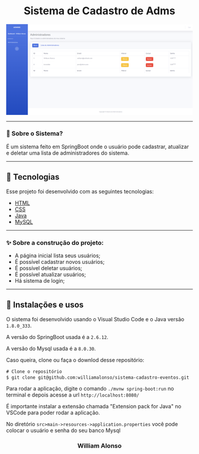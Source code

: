 <h1 align="center">
    Sistema de Cadastro de Adms
</h1>

<div align="center">
  <img src="https://github.com/williamalonso/sistema-cadastro-administradores/blob/master/src/main/resources/static/img/home.png" alt"Home Page" title="Sistema de cadastro de Adms" width="600" />
  

---

</div>



### 🤔 Sobre o Sistema?

É um sistema feito em SpringBoot onde o usuário pode cadastrar, atualizar e deletar uma lista de administradores do sistema.

---

## 🚀 Tecnologias

Esse projeto foi desenvolvido com as seguintes tecnologias:

- [HTML](https://developer.mozilla.org/pt-BR/docs/Web/HTML)
- [CSS](https://developer.mozilla.org/pt-BR/docs/Web/CSS)
- [Java](https://www.oracle.com/java/)
- [MySQL](https://www.mysql.com/)

---

### ✨ Sobre a construção do projeto:

- A página inicial lista seus usuários;
- É possível cadastrar novos usuários;
- É possível deletar usuários;
- É possível atualizar usuários;
- Há sistema de login;


---

## 🙅 Instalações e usos

O sistema foi desenvolvido usando o Visual Studio Code e o Java versão `1.8.0_333`.

A versão do SpringBoot usada é a `2.6.12`.

A versão do Mysql usada é a `8.0.30`.

Caso queira, clone ou faça o downlod desse repositório:

```
# Clone o repositório
$ git clone git@github.com:williamalonso/sistema-cadastro-eventos.git
```

Para rodar a aplicação, digite o comando `./mvnw spring-boot:run` no terminal e depois acesse a url `http://localhost:8080/`

É importante instalar a extensão chamada "Extension pack for Java" no VSCode para poder rodar a aplicação.

No diretório `src>main->resources->application.properties` você pode colocar o usuário e senha do seu banco Mysql

<h3 align="center">William Alonso</h3>
